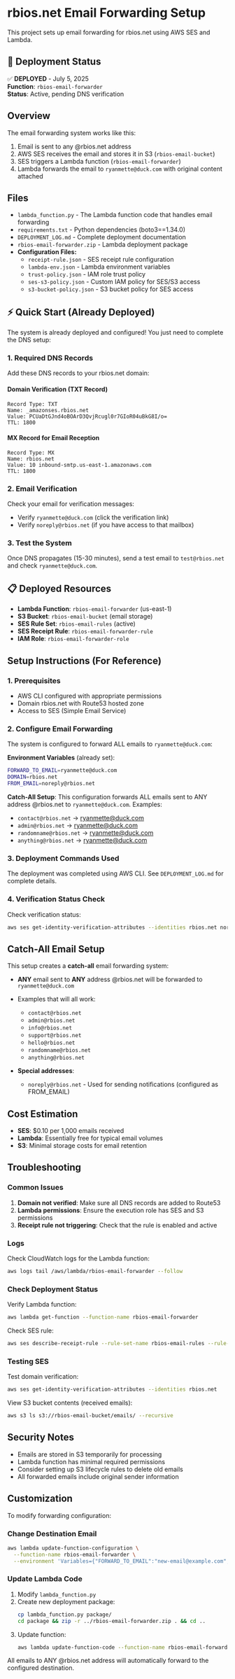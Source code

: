 # rbios.net Email Forwarding Setup

This project sets up email forwarding for rbios.net using AWS SES and Lambda.

## 🚀 Deployment Status

✅ **DEPLOYED** - July 5, 2025  
**Function**: `rbios-email-forwarder`  
**Status**: Active, pending DNS verification  

## Overview

The email forwarding system works like this:
1. Email is sent to any @rbios.net address
2. AWS SES receives the email and stores it in S3 (`rbios-email-bucket`)
3. SES triggers a Lambda function (`rbios-email-forwarder`)
4. Lambda forwards the email to `ryanmette@duck.com` with original content attached

## Files

- `lambda_function.py` - The Lambda function code that handles email forwarding
- `requirements.txt` - Python dependencies (boto3==1.34.0)
- `DEPLOYMENT_LOG.md` - Complete deployment documentation
- `rbios-email-forwarder.zip` - Lambda deployment package
- **Configuration Files:**
  - `receipt-rule.json` - SES receipt rule configuration
  - `lambda-env.json` - Lambda environment variables
  - `trust-policy.json` - IAM role trust policy
  - `ses-s3-policy.json` - Custom IAM policy for SES/S3 access
  - `s3-bucket-policy.json` - S3 bucket policy for SES access

## ⚡ Quick Start (Already Deployed)

The system is already deployed and configured! You just need to complete the DNS setup:

### 1. Required DNS Records

Add these DNS records to your rbios.net domain:

#### Domain Verification (TXT Record)
```
Record Type: TXT
Name: _amazonses.rbios.net
Value: PCUaDtGJnd4oBOArD3QvjRcugl0r7GIoR04uBkG8I/o=
TTL: 1800
```

#### MX Record for Email Reception
```
Record Type: MX
Name: rbios.net
Value: 10 inbound-smtp.us-east-1.amazonaws.com
TTL: 1800
```

### 2. Email Verification

Check your email for verification messages:
- Verify `ryanmette@duck.com` (click the verification link)
- Verify `noreply@rbios.net` (if you have access to that mailbox)

### 3. Test the System

Once DNS propagates (15-30 minutes), send a test email to `test@rbios.net` and check `ryanmette@duck.com`.

## 📋 Deployed Resources

- **Lambda Function**: `rbios-email-forwarder` (us-east-1)
- **S3 Bucket**: `rbios-email-bucket` (email storage)
- **SES Rule Set**: `rbios-email-rules` (active)
- **SES Receipt Rule**: `rbios-email-forwarder-rule`
- **IAM Role**: `rbios-email-forwarder-role`

## Setup Instructions (For Reference)

### 1. Prerequisites

- AWS CLI configured with appropriate permissions
- Domain rbios.net with Route53 hosted zone
- Access to SES (Simple Email Service)

### 2. Configure Email Forwarding

The system is configured to forward ALL emails to `ryanmette@duck.com`:

**Environment Variables** (already set):
```bash
FORWARD_TO_EMAIL=ryanmette@duck.com
DOMAIN=rbios.net
FROM_EMAIL=noreply@rbios.net
```

**Catch-All Setup**: This configuration forwards ALL emails sent to ANY address @rbios.net to `ryanmette@duck.com`. Examples:
- `contact@rbios.net` → ryanmette@duck.com
- `admin@rbios.net` → ryanmette@duck.com  
- `randomname@rbios.net` → ryanmette@duck.com
- `anything@rbios.net` → ryanmette@duck.com

### 3. Deployment Commands Used

The deployment was completed using AWS CLI. See `DEPLOYMENT_LOG.md` for complete details.

### 4. Verification Status Check

Check verification status:
```bash
aws ses get-identity-verification-attributes --identities rbios.net noreply@rbios.net ryanmette@duck.com
```

## Catch-All Email Setup

This setup creates a **catch-all** email forwarding system:

- **ANY** email sent to **ANY** address @rbios.net will be forwarded to `ryanmette@duck.com`
- Examples that will all work:
  - `contact@rbios.net`
  - `admin@rbios.net`
  - `info@rbios.net`
  - `support@rbios.net`
  - `hello@rbios.net`
  - `randomname@rbios.net`
  - `anything@rbios.net`

- **Special addresses**:
  - `noreply@rbios.net` - Used for sending notifications (configured as FROM_EMAIL)

## Cost Estimation

- **SES**: $0.10 per 1,000 emails received
- **Lambda**: Essentially free for typical email volumes
- **S3**: Minimal storage costs for email retention

## Troubleshooting

### Common Issues

1. **Domain not verified**: Make sure all DNS records are added to Route53
2. **Lambda permissions**: Ensure the execution role has SES and S3 permissions
3. **Receipt rule not triggering**: Check that the rule is enabled and active

### Logs

Check CloudWatch logs for the Lambda function:
```bash
aws logs tail /aws/lambda/rbios-email-forwarder --follow
```

### Check Deployment Status

Verify Lambda function:
```bash
aws lambda get-function --function-name rbios-email-forwarder
```

Check SES rule:
```bash
aws ses describe-receipt-rule --rule-set-name rbios-email-rules --rule-name rbios-email-forwarder-rule
```

### Testing SES

Test domain verification:
```bash
aws ses get-identity-verification-attributes --identities rbios.net
```

View S3 bucket contents (received emails):
```bash
aws s3 ls s3://rbios-email-bucket/emails/ --recursive
```

## Security Notes

- Emails are stored in S3 temporarily for processing
- Lambda function has minimal required permissions
- Consider setting up S3 lifecycle rules to delete old emails
- All forwarded emails include original sender information

## Customization

To modify forwarding configuration:

### Change Destination Email
```bash
aws lambda update-function-configuration \
  --function-name rbios-email-forwarder \
  --environment 'Variables={"FORWARD_TO_EMAIL":"new-email@example.com","DOMAIN":"rbios.net","FROM_EMAIL":"noreply@rbios.net"}'
```

### Update Lambda Code
1. Modify `lambda_function.py`
2. Create new deployment package:
   ```bash
   cp lambda_function.py package/
   cd package && zip -r ../rbios-email-forwarder.zip . && cd ..
   ```
3. Update function:
   ```bash
   aws lambda update-function-code --function-name rbios-email-forwarder --zip-file fileb://rbios-email-forwarder.zip
   ```

All emails to ANY @rbios.net address will automatically forward to the configured destination.
